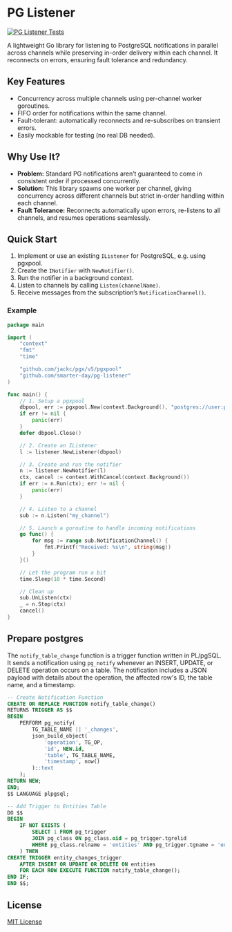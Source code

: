# PG Listener

[![PG Listener Tests](https://github.com/smarter-day/pg-listener/actions/workflows/tests.yml/badge.svg)](https://github.com/smarter-day/pg-listener/actions/workflows/tests.yml)

A lightweight Go library for listening to PostgreSQL notifications in parallel across channels while preserving in-order delivery within each channel. It reconnects on errors, ensuring fault tolerance and redundancy.

## Key Features

- Concurrency across multiple channels using per-channel worker goroutines.
- FIFO order for notifications within the same channel.
- Fault-tolerant: automatically reconnects and re-subscribes on transient errors.
- Easily mockable for testing (no real DB needed).


## Why Use It?

- **Problem:** Standard PG notifications aren’t guaranteed to come in consistent order if processed concurrently.
- **Solution:** This library spawns one worker per channel, giving concurrency across different channels but strict in-order handling within each channel.
- **Fault Tolerance:** Reconnects automatically upon errors, re-listens to all channels, and resumes operations seamlessly.

## Quick Start

1. Implement or use an existing `IListener` for PostgreSQL, e.g. using pgxpool.
2. Create the `INotifier` with `NewNotifier()`.
3. Run the notifier in a background context.
4. Listen to channels by calling `Listen(channelName)`.
5. Receive messages from the subscription’s `NotificationChannel()`.

### Example

```go
package main

import (
    "context"
    "fmt"
    "time"

    "github.com/jackc/pgx/v5/pgxpool"
    "github.com/smarter-day/pg-listener"
)

func main() {
    // 1. Setup a pgxpool
    dbpool, err := pgxpool.New(context.Background(), "postgres://user:password@localhost:5432/dbname")
    if err != nil {
        panic(err)
    }
    defer dbpool.Close()

    // 2. Create an IListener
    l := listener.NewListener(dbpool)

    // 3. Create and run the notifier
    n := listener.NewNotifier(l)
    ctx, cancel := context.WithCancel(context.Background())
    if err := n.Run(ctx); err != nil {
        panic(err)
    }

    // 4. Listen to a channel
    sub := n.Listen("my_channel")

    // 5. Launch a goroutine to handle incoming notifications
    go func() {
        for msg := range sub.NotificationChannel() {
            fmt.Printf("Received: %s\n", string(msg))
        }
    }()

    // Let the program run a bit
    time.Sleep(10 * time.Second)

    // Clean up
    sub.UnListen(ctx)
    _ = n.Stop(ctx)
    cancel()
}
```

## Prepare postgres

The `notify_table_change` function is a trigger function written in PL/pgSQL. It sends a notification using `pg_notify` whenever an INSERT, UPDATE, or DELETE operation occurs on a table. The notification includes a JSON payload with details about the operation, the affected row's ID, the table name, and a timestamp.


```sql
-- Create Notification Function
CREATE OR REPLACE FUNCTION notify_table_change()
RETURNS TRIGGER AS $$
BEGIN
    PERFORM pg_notify(
        TG_TABLE_NAME || '_changes',
        json_build_object(
            'operation', TG_OP,
            'id', NEW.id,
            'table', TG_TABLE_NAME,
            'timestamp', now()
        )::text
    );
RETURN NEW;
END;
$$ LANGUAGE plpgsql;

-- Add Trigger to Entities Table
DO $$
BEGIN
    IF NOT EXISTS (
        SELECT 1 FROM pg_trigger
        JOIN pg_class ON pg_class.oid = pg_trigger.tgrelid
        WHERE pg_class.relname = 'entities' AND pg_trigger.tgname = 'entity_changes_trigger'
    ) THEN
CREATE TRIGGER entity_changes_trigger
    AFTER INSERT OR UPDATE OR DELETE ON entities
    FOR EACH ROW EXECUTE FUNCTION notify_table_change();
END IF;
END $$;
```

## License

[MIT License](./LICENSE)
